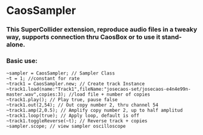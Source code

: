 # CaosSampler

### This SuperCollider extension, reproduce audio files in a tweaky way, supports connection thru CaosBox or to use it stand-alone.
### Basic use:
```
~sampler = CaosSampler; // Sampler Class
~t = 1; //constant for rate
~track1 = CaosSampler.new; // Create track Instance
~track1.load(name:"Track1",fileName:"josecaos-set/josecaos-e4n4e99n-master.wav",copies:3); //load file + number of copies
~track1.play(); // Play true, pause false
~track1.out(2,54); // Out copy number 2, thru channel 54
~track1.amp(2,0.5); // Amplify copy number 2, up to half amplitud
~track1.loop(true); // Apply loop, default is off
~track1.toggleReverse(~t); // Reverse track + copies
~sampler.scope; // view sampler oscilloscope
```
